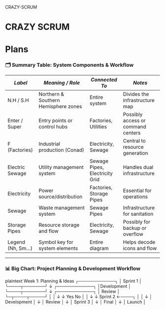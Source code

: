 CRAZY-SCRUM
# CRAZY SCRUM

# Plans

### 🗂 Summary Table: System Components & Workflow

| *Label*         | *Meaning / Role*                     | *Connected To*                  | *Notes*                          |
|------------------|----------------------------------------|-----------------------------------|------------------------------------|
| N.H / S.H        | Northern & Southern Hemisphere zones   | Entire system                     | Divides the infrastructure map     |
| Enter / Super    | Entry points or control hubs           | Factories, Utilities              | Possibly access or command centers |
| F (Factories)    | Industrial production (Conad)          | Electricity, Sewage               | Central to resource generation     |
| Electric Sewage  | Utility management system              | Sewage Pipes, Electricity Grid    | Handles dual infrastructure        |
| Electricity      | Power source/distribution              | Factories, Storage Pipes          | Essential for operations           |
| Sewage           | Waste management system                | Sewage Pipes                      | Infrastructure for sanitation      |
| Storage Pipes    | Resource storage and flow              | Electricity, Sewage               | Possibly for backup or overflow    |
| Legend (Nh, Sm…) | Symbol key for system elements         | Entire diagram                    | Helps decode icons and flow        |

---

### 📊 Big Chart: Project Planning & Development Workflow

plaintext
Week 1: Planning & Ideas
┌────────────┐
│  Sprint 1  │
└────┬───────┘
     ↓
┌────────────┐
│Development │
└────┬───────┘
     ↓
┌────────────┐
│   Review   │
└─┬────┬─────┘
  │    │
  ↓    ↓
Yes   No
│     │
↓     ↓
Sprint 2 ←────┐
│             │
↓             │
Development   │
↓             │
Review        │
↓             │
Sprint 3      │
↓             │
Final         │
↓             │
Launch        │



